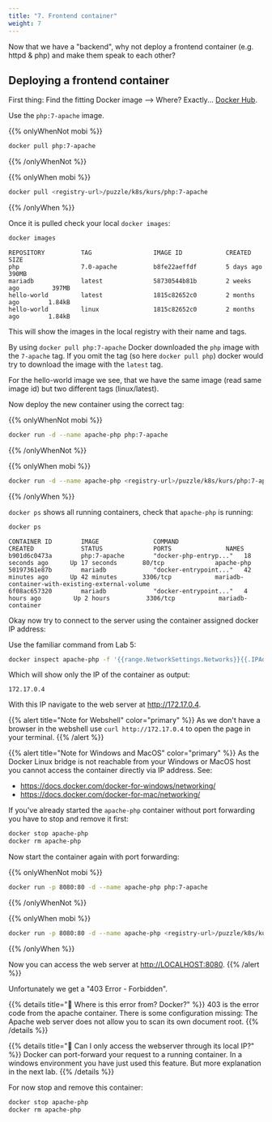 ```yaml
---
title: "7. Frontend container"
weight: 7
---
```


Now that we have a "backend", why not deploy a frontend container (e.g. httpd & php) and make them speak to each other?


## Deploying a frontend container

First thing: Find the fitting Docker image --> Where? Exactly... [Docker Hub](https://hub.docker.com).

Use the `php:7-apache` image.

{{% onlyWhenNot mobi %}}
```bash
docker pull php:7-apache
```
{{% /onlyWhenNot %}}

{{% onlyWhen mobi %}}
```bash
docker pull <registry-url>/puzzle/k8s/kurs/php:7-apache
```
{{% /onlyWhen %}}

Once it is pulled check your local `docker images`:

```bash
docker images
```

```
REPOSITORY          TAG                 IMAGE ID            CREATED             SIZE
php                 7.0-apache          b8fe22aeffdf        5 days ago          390MB
mariadb             latest              58730544b81b        2 weeks ago         397MB
hello-world         latest              1815c82652c0        2 months ago        1.84kB
hello-world         linux               1815c82652c0        2 months ago        1.84kB

```

This will show the images in the local registry with their name and tags.

By using `docker pull php:7-apache` Docker downloaded the `php` image with the `7-apache` tag. If you omit the tag
(so here `docker pull php`) docker would try to download the image with the `latest` tag.

For the hello-world image we see, that we have the same image (read same image id) but two different tags (linux/latest).

Now deploy the new container using the correct tag:

{{% onlyWhenNot mobi %}}
```bash
docker run -d --name apache-php php:7-apache
```
{{% /onlyWhenNot %}}

{{% onlyWhen mobi %}}
```bash
docker run -d --name apache-php <registry-url>/puzzle/k8s/kurs/php:7-apache
```
{{% /onlyWhen %}}

`docker ps` shows all running containers, check that `apache-php` is running:

```bash
docker ps
```

```
CONTAINER ID        IMAGE               COMMAND                  CREATED             STATUS              PORTS               NAMES
b901d6c0473a        php:7-apache        "docker-php-entryp..."   18 seconds ago      Up 17 seconds       80/tcp              apache-php
50197361e87b        mariadb             "docker-entrypoint..."   42 minutes ago      Up 42 minutes       3306/tcp            mariadb-container-with-existing-external-volume
6f08ac657320        mariadb             "docker-entrypoint..."   4 hours ago         Up 2 hours          3306/tcp            mariadb-container

```

Okay now try to connect to the server using the container assigned docker IP address:

Use the familiar command from Lab 5:

```bash
docker inspect apache-php -f '{{range.NetworkSettings.Networks}}{{.IPAddress}}{{end}}'
```
Which will show only the IP of the container as output:

```
172.17.0.4
```

With this IP navigate to the web server at <http://172.17.0.4>.

{{% alert title="Note for Webshell" color="primary" %}}
As we don't have a browser in the webshell use `curl http://172.17.0.4` to open the page in your terminal.
{{% /alert %}}

{{% alert title="Note for Windows and MacOS" color="primary" %}}
As the Docker Linux bridge is not reachable from your Windows or MacOS host you cannot access the container directly via IP address.
See:

* <https://docs.docker.com/docker-for-windows/networking/>
* <https://docs.docker.com/docker-for-mac/networking/>

If you've already started the `apache-php` container without port forwarding you have to stop and remove it first:

```bash
docker stop apache-php
docker rm apache-php
```

Now start the container again with port forwarding:

{{% onlyWhenNot mobi %}}
```bash
docker run -p 8080:80 -d --name apache-php php:7-apache
```
{{% /onlyWhenNot %}}

{{% onlyWhen mobi %}}
```bash
docker run -p 8080:80 -d --name apache-php <registry-url>/puzzle/k8s/kurs/php:7-apache
```
{{% /onlyWhen %}}

Now you can access the web server at <http://LOCALHOST:8080>.
{{% /alert %}}

Unfortunately we get a "403 Error - Forbidden".

{{% details title="🤔 Where is this error from? Docker?" %}}
403 is the error code from the apache container. There is some configuration missing:
The Apache web server does not allow you to scan its own document root.
{{% /details %}}

{{% details title="🤔 Can I only access the webserver through its local IP?" %}}
Docker can port-forward your request to a running container. In a windows environment you have just used this feature. But more explanation in the next lab.
{{% /details %}}

For now stop and remove this container:

```bash
docker stop apache-php
docker rm apache-php
```
